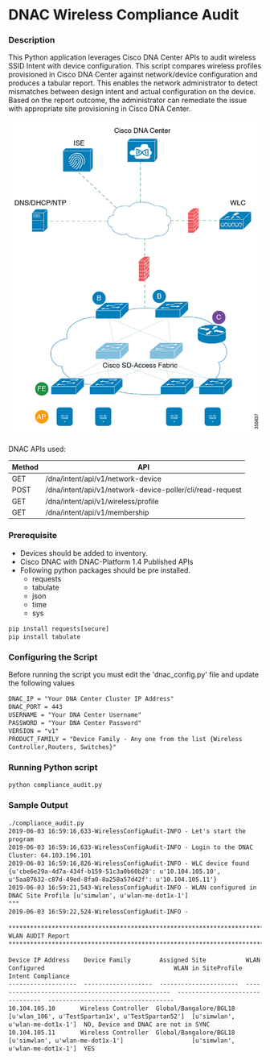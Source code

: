 # DNAC Wireless Compliance Audit

### Description
This Python application leverages Cisco DNA Center APIs to audit wireless SSID Intent with device configuration. This script compares wireless profiles provisioned in Cisco DNA Center against network/device configuration and produces a tabular report. This enables the network administrator to detect mismatches between design intent and actual configuration on the device. Based on the report outcome, the administrator can remediate the issue with appropriate site provisioning in Cisco DNA Center.

![images](./dnac-wireless.png)

DNAC APIs used:

| Method | API |
| --- | --- |
| GET | /dna/intent/api/v1/network-device |
| POST| /dna/intent/api/v1/network-device-poller/cli/read-request |
| GET | /dna/intent/api/v1/wireless/profile |
| GET | /dna/intent/api/v1/membership

### Prerequisite
- Devices should be added to inventory.
- Cisco DNAC with DNAC-Platform 1.4 Published APIs
- Following python packages should be pre installed.
   - requests
   - tabulate
   - json
   - time
   - sys

```buildoutcfg
pip install requests[secure]
pip install tabulate
```

### Configuring the Script
Before running the script you must edit the 'dnac_config.py' file and update the following values
```
DNAC_IP = "Your DNA Center Cluster IP Address"
DNAC_PORT = 443
USERNAME = "Your DNA Center Username"
PASSWORD = "Your DNA Center Password"
VERSION = "v1"
PRODUCT_FAMILY = "Device Family - Any one from the list {Wireless Controller,Routers, Switches}"
```

### Running Python script
```
python compliance_audit.py
```

### Sample Output
```buildoutcfg
./compliance_audit.py
2019-06-03 16:59:16,633-WirelessConfigAudit-INFO - Let's start the program
2019-06-03 16:59:16,633-WirelessConfigAudit-INFO - Login to the DNAC Cluster: 64.103.196.101
2019-06-03 16:59:16,826-WirelessConfigAudit-INFO - WLC device found {u'cbe6e29a-4d7a-434f-b159-51c3a0b60b28': u'10.104.105.10', u'5aa87632-c87d-49ed-8fa0-8a258a57d42f': u'10.104.105.11'}
2019-06-03 16:59:21,543-WirelessConfigAudit-INFO - WLAN configured in DNAC Site Profile [u'simwlan', u'wlan-me-dot1x-1']
"""
2019-06-03 16:59:22,524-WirelessConfigAudit-INFO -

*************************************************************************** WLAN AUDIT Report ***************************************************************************

Device IP Address    Device Family        Assigned Site           WLAN Configured                                    WLAN in SiteProfile               Intent Compliance
-------------------  -------------------  ----------------------  -------------------------------------------------  --------------------------------  -----------------------------------
10.104.105.10       Wireless Controller  Global/Bangalore/BGL18  [u'wlan_106', u'TestSpartan1x', u'TestSpartan52']  [u'simwlan', u'wlan-me-dot1x-1']  NO, Device and DNAC are not in SYNC
10.104.105.11       Wireless Controller  Global/Bangalore/BGL18  [u'simwlan', u'wlan-me-dot1x-1']                   [u'simwlan', u'wlan-me-dot1x-1']  YES
```
